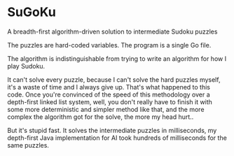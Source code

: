 # SuGoKu
A breadth-first algorithm-driven solution to intermediate Sudoku puzzles 

The puzzles are hard-coded variables. The program is a single Go file. 

The algorithm is indistinguishable from trying to write an algorithm for how I play Sudoku.

It can't solve every puzzle, because I can't solve the hard puzzles myself, it's a waste of time and I always give up. That's what happened to this code. Once you're convinced of the speed of this methodology over a depth-first linked list system, well, you don't really have to finish it with some more deterministic and simpler method like that, and the more complex the algorithm got for the solve, the more my head hurt..

But it's stupid fast. It solves the intermediate puzzles in milliseconds, my depth-first Java implementation for AI took hundreds of milliseconds for the same puzzles.
